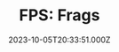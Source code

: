 ---
title: "FPS: Frags"
date: 2023-10-05T20:33:51.000Z
externalUrl: "https://arbitrum.questbook.app/dashboard/?grantId=0xbf93fc6825b5e9ba9a3d7fcf3d14cdfcf3b4c734&proposalId=0x471&chainId=10"
description: "2nd UPDATE,,The first map will be entirely mine (Arbitrum-centric map).,The second map will be chosen from a pool of maps I have multiple people working/volunteering on. It is quite messy to explain, "
askBy: V K D
fundingAsk: "5000"
type: "Grant"
subCollection: "gaming"
grantType: "Project"
---